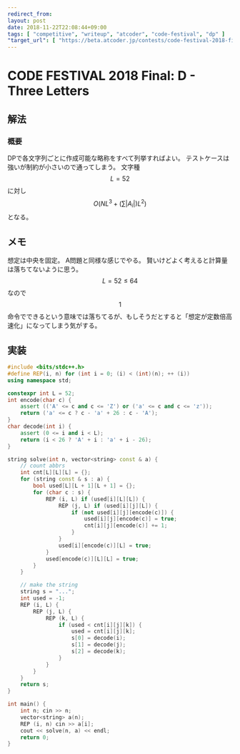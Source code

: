 ```yaml
---
redirect_from:
layout: post
date: 2018-11-22T22:08:44+09:00
tags: [ "competitive", "writeup", "atcoder", "code-festival", "dp" ]
"target_url": [ "https://beta.atcoder.jp/contests/code-festival-2018-final/tasks/code_festival_2018_final_d" ]
---
```


# CODE FESTIVAL 2018 Final: D - Three Letters

## 解法

### 概要

DPで各文字列ごとに作成可能な略称をすべて列挙すればよい。
テストケースは強いが制約が小さいので通ってしまう。
文字種 $$L = 52$$ に対し $$O(N L^3 + (\sum |A_i|) L^2)$$ となる。

## メモ

想定は中央を固定。
A問題と同様な感じでやる。
賢いけどよく考えると計算量は落ちてないように思う。
$$L = 52 \le 64$$ なので$$1$$命令でできるという意味では落ちてるが、もしそうだとすると「想定が定数倍高速化」になってしまう気がする。

## 実装

``` c++
#include <bits/stdc++.h>
#define REP(i, n) for (int i = 0; (i) < (int)(n); ++ (i))
using namespace std;

constexpr int L = 52;
int encode(char c) {
    assert (('A' <= c and c <= 'Z') or ('a' <= c and c <= 'z'));
    return ('a' <= c ? c - 'a' + 26 : c - 'A');
}
char decode(int i) {
    assert (0 <= i and i < L);
    return (i < 26 ? 'A' + i : 'a' + i - 26);
}

string solve(int n, vector<string> const & a) {
    // count abbrs
    int cnt[L][L][L] = {};
    for (string const & s : a) {
        bool used[L][L + 1][L + 1] = {};
        for (char c : s) {
            REP (i, L) if (used[i][L][L]) {
                REP (j, L) if (used[i][j][L]) {
                    if (not used[i][j][encode(c)]) {
                        used[i][j][encode(c)] = true;
                        cnt[i][j][encode(c)] += 1;
                    }
                }
                used[i][encode(c)][L] = true;
            }
            used[encode(c)][L][L] = true;
        }
    }

    // make the string
    string s = "...";
    int used = -1;
    REP (i, L) {
        REP (j, L) {
            REP (k, L) {
                if (used < cnt[i][j][k]) {
                    used = cnt[i][j][k];
                    s[0] = decode(i);
                    s[1] = decode(j);
                    s[2] = decode(k);
                }
            }
        }
    }
    return s;
}

int main() {
    int n; cin >> n;
    vector<string> a(n);
    REP (i, n) cin >> a[i];
    cout << solve(n, a) << endl;
    return 0;
}
```
